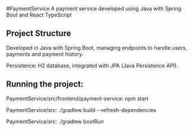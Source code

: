 #PaymentService
A payment service developed using Java with Spring Boot and React TypeScript

## Project Structure
Developed in Java with Spring Boot, managing endpoints to handle users, payments and payment history.

Persistence: H2 database, integrated with JPA (Java Persistence API).

## Running the project:
PaymentService/src/frontend/payment-service: npm start

PaymentService/src: ./gradlew build --refresh-dependencies

PaymentService/src: ./gradlew bootRun
